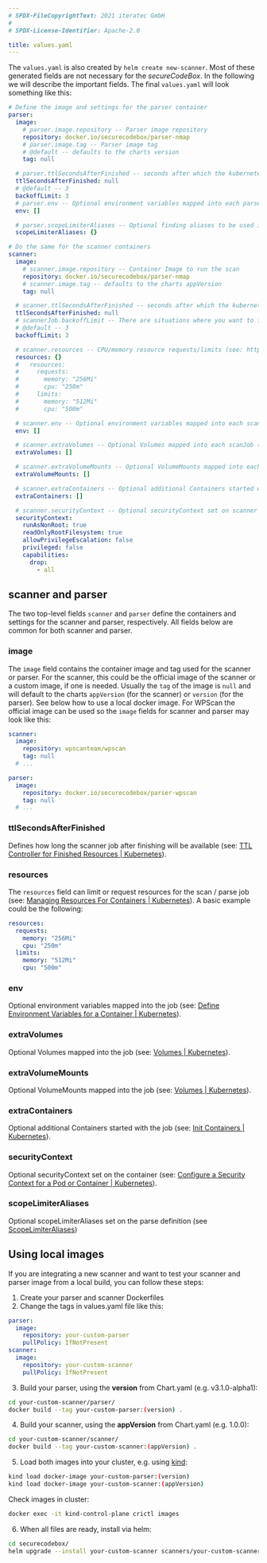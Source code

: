 ```yaml
---
# SPDX-FileCopyrightText: 2021 iteratec GmbH
#
# SPDX-License-Identifier: Apache-2.0

title: values.yaml
---
```


The `values.yaml` is also created by `helm create new-scanner`.
Most of these generated fields are not necessary for the *secureCodeBox*.
In the following we will describe the important fields.
The final `values.yaml` will look something like this:

```yaml
# Define the image and settings for the parser container
parser:
  image:
    # parser.image.repository -- Parser image repository
    repository: docker.io/securecodebox/parser-nmap
    # parser.image.tag -- Parser image tag
    # @default -- defaults to the charts version
    tag: null

  # parser.ttlSecondsAfterFinished -- seconds after which the kubernetes job for the parser will be deleted. Requires the Kubernetes TTLAfterFinished controller: https://kubernetes.io/docs/concepts/workloads/controllers/ttlafterfinished/
  ttlSecondsAfterFinished: null
  # @default -- 3
  backoffLimit: 3
  # parser.env -- Optional environment variables mapped into each parseJob (see: https://kubernetes.io/docs/tasks/inject-data-application/define-environment-variable-container/)
  env: []

  # parser.scopeLimiterAliases -- Optional finding aliases to be used in the scopeLimiter.
  scopeLimiterAliases: {}

# Do the same for the scanner containers
scanner:
  image:
    # scanner.image.repository -- Container Image to run the scan
    repository: docker.io/securecodebox/parser-nmap
    # scanner.image.tag -- defaults to the charts appVersion
    tag: null

  # scanner.ttlSecondsAfterFinished -- seconds after which the kubernetes job for the scanner will be deleted. Requires the Kubernetes TTLAfterFinished controller: https://kubernetes.io/docs/concepts/workloads/controllers/ttlafterfinished/
  ttlSecondsAfterFinished: null
  # scannerJob.backoffLimit -- There are situations where you want to fail a scan Job after some amount of retries due to a logical error in configuration etc. To do so, set backoffLimit to specify the number of retries before considering a scan Job as failed. (see: https://kubernetes.io/docs/concepts/workloads/controllers/job/#pod-backoff-failure-policy)
  # @default -- 3
  backoffLimit: 3

  # scanner.resources -- CPU/memory resource requests/limits (see: https://kubernetes.io/docs/tasks/configure-pod-container/assign-memory-resource/, https://kubernetes.io/docs/tasks/configure-pod-container/assign-cpu-resource/)
  resources: {}
  #   resources:
  #     requests:
  #       memory: "256Mi"
  #       cpu: "250m"
  #     limits:
  #       memory: "512Mi"
  #       cpu: "500m"

  # scanner.env -- Optional environment variables mapped into each scanJob (see: https://kubernetes.io/docs/tasks/inject-data-application/define-environment-variable-container/)
  env: []

  # scanner.extraVolumes -- Optional Volumes mapped into each scanJob (see: https://kubernetes.io/docs/concepts/storage/volumes/)
  extraVolumes: []

  # scanner.extraVolumeMounts -- Optional VolumeMounts mapped into each scanJob (see: https://kubernetes.io/docs/concepts/storage/volumes/)
  extraVolumeMounts: []

  # scanner.extraContainers -- Optional additional Containers started with each scanJob (see: https://kubernetes.io/docs/concepts/workloads/pods/init-containers/)
  extraContainers: []

  # scanner.securityContext -- Optional securityContext set on scanner container (see: https://kubernetes.io/docs/tasks/configure-pod-container/security-context/)
  securityContext:
    runAsNonRoot: true
    readOnlyRootFilesystem: true
    allowPrivilegeEscalation: false
    privileged: false
    capabilities:
      drop:
        - all
```

## scanner and parser

The two top-level fields `scanner` and `parser` define the containers and settings for the scanner and parser, respectively. 
All fields below are common for both scanner and parser.

### image

The `image` field contains the container image and tag used for the scanner or parser.
For the scanner, this could be the official image of the scanner or a custom image, if one is needed.
Usually the `tag` of the image is `null` and will default to the charts `appVersion` (for the scanner) or `version` (for the parser).
See below how to use a local docker image.
For WPScan the official image can be used so the `image` fields for scanner and parser may look like this:

```yaml
scanner:
  image:
    repository: wpscanteam/wpscan
    tag: null
  # ...

parser:
  image:
    repository: docker.io/securecodebox/parser-wpscan
    tag: null
  # ...
```

### ttlSecondsAfterFinished

Defines how long the scanner job after finishing will be available (see: [TTL Controller for Finished Resources | Kubernetes](https://kubernetes.io/docs/concepts/workloads/controllers/ttlafterfinished/)).

### resources

The `resources` field can limit or request resources for the scan / parse job (see: [Managing Resources For Containers | Kubernetes](https://kubernetes.io/docs/concepts/configuration/manage-resources-containers/)).
A basic example could be the following:

```yaml
resources:
  requests:
    memory: "256Mi"
    cpu: "250m"
  limits:
    memory: "512Mi"
    cpu: "500m"
```

### env

Optional environment variables mapped into the job (see: [Define Environment Variables for a Container | Kubernetes](https://kubernetes.io/docs/tasks/inject-data-application/define-environment-variable-container/)).

### extraVolumes

Optional Volumes mapped into the job (see: [Volumes | Kubernetes](https://kubernetes.io/docs/concepts/storage/volumes/)).

### extraVolumeMounts

Optional VolumeMounts mapped into the job (see: [Volumes | Kubernetes](https://kubernetes.io/docs/concepts/storage/volumes/)).

### extraContainers

Optional additional Containers started with the job (see: [Init Containers | Kubernetes](https://kubernetes.io/docs/concepts/workloads/pods/init-containers/)).

### securityContext

Optional securityContext set on the container (see: [Configure a Security Context for a Pod or Container | Kubernetes](https://kubernetes.io/docs/tasks/configure-pod-container/security-context/)).

### scopeLimiterAliases

Optional scopeLimiterAliases set on the parse definition (see [ScopeLimiterAliases](/docs/api/crds/parse-definition#scopelimiteraliases-optional))

## Using local images

If you are integrating a new scanner and want to test your scanner and parser image from a local build, you can follow
these steps:

1. Create your parser and scanner Dockerfiles
2. Change the tags in values.yaml file like this:
```yaml
parser:
  image:
    repository: your-custom-parser
    pullPolicy: IfNotPresent
scanner:
  image:
    repository: your-custom-scanner
    pullPolicy: IfNotPresent
```
3. Build your parser, using the **version** from Chart.yaml (e.g. v3.1.0-alpha1):
```bash
cd your-custom-scanner/parser/
docker build --tag your-custom-parser:(version) . 
```
4. Build your scanner, using the **appVersion** from Chart.yaml (e.g. 1.0.0):
```bash
cd your-custom-scanner/scanner/
docker build --tag your-custom-scanner:(appVersion) . 
```
5. Load both images into your cluster, e.g. using [kind](https://kind.sigs.k8s.io/docs/user/quick-start/#loading-an-image-into-your-cluster):
```bash
kind load docker-image your-custom-parser:(version)
kind load docker-image your-custom-scanner:(appVersion)
```
Check images in cluster:
```bash
docker exec -it kind-control-plane crictl images
```
6. When all files are ready, install via helm:
```bash
cd securecodebox/
helm upgrade --install your-custom-scanner scanners/your-custom-scanner
```
